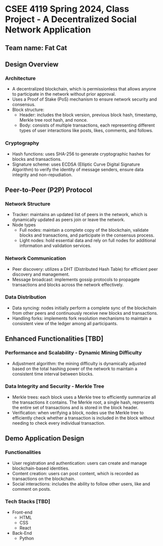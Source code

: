 # CSEE 4119 Spring 2024, Class Project - A Decentralized Social Network Application
## Team name: Fat Cat

## Design Overview
### Architecture
- A decentralized blockchain, which is permissionless that allows anyone to participate in the network without prior approval.
- Uses a Proof of Stake (PoS) mechanism to ensure network security and consensus.
- Block structure: 
    - Header: includes the block version, previous block hash, timestamp, Merkle tree root hash, and nonce.
    - Body: consists of multiple transactions, each representing different types of user interactions like posts, likes, comments, and follows.

### Cryptography
- Hash functions: uses SHA-256 to generate cryptographic hashes for blocks and transactions.
- Signature scheme: uses ECDSA (Elliptic Curve Digital Signature Algorithm) to verify the identity of message senders, ensure data integrity and non-repudiation.

## Peer-to-Peer (P2P) Protocol
### Network Structure
- Tracker: maintains an updated list of peers in the network, which is dynamically updated as peers join or leave the network.
- Node types
    - Full nodes: maintain a complete copy of the blockchain, validate blocks and transactions, and participate in the consensus process.
    - Light nodes: hold essential data and rely on full nodes for additional information and validation services.

### Network Communication
- Peer discovery: utilizes a DHT (Distributed Hash Table) for efficient peer discovery and management.
- Message broadcast: implements gossip protocols to propagate transactions and blocks across the network effectively.

### Data Distribution
- Data syncing: nodes initially perform a complete sync of the blockchain from other peers and continuously receive new blocks and transactions.
- Handling forks: implements fork resolution mechanisms to maintain a consistent view of the ledger among all participants.

## Enhanced Functionalities [TBD]
### Performance and Scalability - Dynamic Mining Difficulty
- Adjustment algorithm: the mining difficulty is dynamically adjusted based on the total hashing power of the network to maintain a consistent time interval between blocks. 

### Data Integrity and Security - Merkle Tree
- Merkle trees: each block uses a Merkle tree to efficiently summarize all the transactions it contains. The Merkle root, a single hash, represents the entire set of transactions and is stored in the block header.
- Verification: when verifying a block, nodes use the Merkle tree to efficiently check whether a transaction is included in the block without needing to check every individual transaction. 

## Demo Application Design
### Functionalities
- User registration and authentication: users can create and manage blockchain-based identities.
- Content creation: users can post content, which is recorded as transactions on the blockchain.
- Social interactions: includes the ability to follow other users, like and comment on posts.
### Tech Stacks [TBD]
- Front-end
    - HTML
    - CSS
    - React
- Back-End
    - Python
